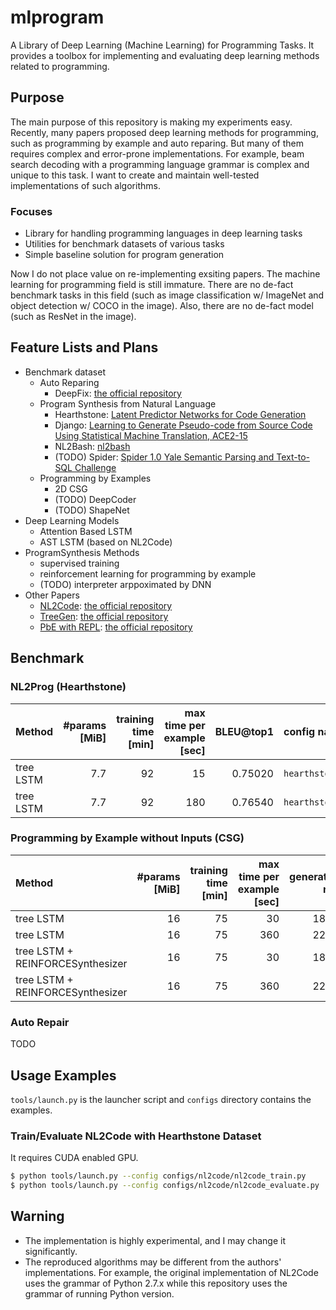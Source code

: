 mlprogram
===

A Library of Deep Learning (Machine Learning) for Programming Tasks.
It provides a toolbox for implementing and evaluating deep learning methods related to programming.

Purpose
---

The main purpose of this repository is making my experiments easy. Recently, many papers proposed deep learning methods for programming, such as programming by example and auto reparing. But many of them requires complex and error-prone implementations. For example, beam search decoding with a programming language grammar is complex and unique to this task. I want to create and maintain well-tested implementations of such algorithms.

### Focuses

* Library for handling programming languages in deep learning tasks
* Utilities for benchmark datasets of various tasks
* Simple baseline solution for program generation

Now I do not place value on re-implementing exsiting papers.
The machine learning for programming field is still immature. There are no de-fact benchmark tasks in this field (such as image classification w/ ImageNet and object detection w/ COCO in the image). Also, there are no de-fact model (such as ResNet in the image). 


Feature Lists and Plans
---

* Benchmark dataset
    * Auto Reparing
        * DeepFix: [the official repository](https://bitbucket.org/iiscseal/deepfix/src/master/)
    * Program Synthesis from Natural Language
        * Hearthstone: [Latent Predictor Networks for Code Generation](https://arxiv.org/abs/1603.06744)
        * Django: [Learning to Generate Pseudo-code from Source Code Using Statistical Machine Translation, ACE2-15](https://ieeexplore.ieee.org/document/7372045)
        * NL2Bash: [nl2bash](https://github.com/TellinaTool/nl2bash)
        * (TODO) Spider: [Spider 1.0 Yale Semantic Parsing and Text-to-SQL Challenge](https://yale-lily.github.io/spider)
    * Programming by Examples
        * 2D CSG
        * (TODO) DeepCoder
        * (TODO) ShapeNet
* Deep Learning Models
    * Attention Based LSTM
    * AST LSTM (based on NL2Code)
* ProgramSynthesis Methods
    * supervised training
    * reinforcement learning for programming by example
    * (TODO) interpreter arppoximated by DNN
* Other Papers
    * [NL2Code](https://arxiv.org/abs/1704.01696): [the official repository](https://github.com/pcyin/NL2code/)
    * [TreeGen](https://arxiv.org/abs/1911.09983): [the official repository](https://github.com/zysszy/TreeGen)
    * [PbE with REPL](http://arxiv.org/abs/1906.04604): [the official repository](https://github.com/flxsosa/ProgramSearch)


Benchmark
---

### NL2Prog (Hearthstone)

|Method|#params [MiB]|training time [min]|max time per example [sec]|BLEU@top1|config name|
:-----|-------------:|------------------:|-------------------------:|--------:|:----------|
|tree LSTM|       7.7|                 92|                        15|  0.75020|`hearthstone/baseline_evaluate_short`|
|tree LSTM|       7.7|                 92|                       180|  0.76540|`hearthstone/baseline_evaluate_long`|


### Programming by Example without Inputs (CSG)

|Method                          |#params [MiB]|training time [min]|max time per example [sec]|generation rate|config file|
|:-------------------------------|------------:|------------------:|-------------------------:|---------------:|:----------|
|tree LSTM                       |16           |75                 |30                        |18/30|`csg/baseline_evaluate_short`|
|tree LSTM                       |16           |75                 |360                       |22/30|`csg/baseline_evaluate_long`|
|tree LSTM + REINFORCESynthesizer|16           |75                 |30                        |18/30|`csg/baseline_evaluate_rl_synthesizer_short`|
|tree LSTM + REINFORCESynthesizer|16           |75                 |360                       |22/30|`csg/baseline_evaluate_rl_synthesizer_short`|


### Auto Repair

TODO

Usage Examples
---

`tools/launch.py` is the launcher script and `configs` directory contains the examples.

### Train/Evaluate NL2Code with Hearthstone Dataset

It requires CUDA enabled GPU.

```bash
$ python tools/launch.py --config configs/nl2code/nl2code_train.py
$ python tools/launch.py --config configs/nl2code/nl2code_evaluate.py
```


Warning
---

* The implementation is highly experimental, and I may change it significantly.
* The reproduced algorithms may be different from the authors' implementations. For example, the original implementation of NL2Code uses the grammar of Python 2.7.x while this repository uses the grammar of running Python version.



<!--
Implemented Papers
---

### NL2Code

[NL2Code](https://arxiv.org/abs/1704.01696) creates programs (ASTs) from natural language descriptions. It encodes the structure of ASTs.
There is no big known issue.

#### 1. version of Python
The original implementation used Python 2.x, but this repository uses Python 3.x (I tested with the Python 3.7.4).

#### 2. definitions of action sequence
The original implementation added the cast action and did not support actions that have variadic children. This implementation omits the cast action and supports actions with variadic children.

#### 3. implementation of Dropout for LSTM
Dropout used in this repository and the original one is different. I tested dropout of the original repository, but it caused significant performance degradation (about x2 slower). So I decided to use more simple dropout implementations.

#### 4. maximum length of query and action sequences
The original implementation limits the length of the query and action sequence because Theano employes Define-and-Run style.
This implementation does not set the maximum length because of PyTorch Define-by-Run style.


### TreeGen

[TreeGen](https://arxiv.org/abs/1911.09983) creates programs (ASTs) from natural language descriptions. It uses the Transformer as a DNN model.
There are the two known issues:

* The loss sometimes becomes NaN in the final phase of the training
* The result when using Hearthstone dataset is worse than the reported value.


### Write, Execute, Assess: Program Synthesis with a REPL

[PbE with REPL](http://arxiv.org/abs/1906.04604) creates programs (ASTs) from input/output examples. It uses reinforcement learning for better generalization.
There are many known issues in the implementation. The most crucial one is that RL training is very unstable. I cannot improve model performance by using RL.
-->
